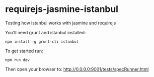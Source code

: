 requirejs-jasmine-istanbul
==========================

Testing how istanbul works with jasmine and requirejs

You'll need grunt and istanbul installed:

  `npm install -g grunt-cli istanbul`

To get started run: 
  
  `npm run dev`
  
Then open your browser to: http://0.0.0.0:9001/tests/specRunner.html
